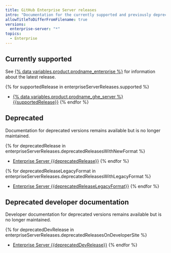 ```yaml
---
title: GitHub Enterprise Server releases
intro: "Documentation for the currently supported and previously deprecated versions of {{ site.data.variables.product.prodname_ghe_server }}."
allowTitleToDifferFromFilename: true
versions:
  enterprise-server: "*"
topics:
  - Enterprise
---
```


## Currently supported

See [{% data variables.product.prodname_enterprise %}](https://github.com/enterprise) for information about the latest release.

{% for supportedRelease in enterpriseServerReleases.supported %}

- [{% data variables.product.prodname_ghe_server %} {{supportedRelease}}](/enterprise-server@{{supportedRelease}})
  {% endfor %}

## Deprecated

Documentation for deprecated versions remains available but is no longer maintained.

{% for deprecatedRelease in enterpriseServerReleases.deprecatedReleasesWithNewFormat %}

- [Enterprise Server {{deprecatedRelease}}](/enterprise-server@{{deprecatedRelease}})
  {% endfor %}

{% for deprecatedReleaseLegacyFormat in enterpriseServerReleases.deprecatedReleasesWithLegacyFormat %}

- [Enterprise Server {{deprecatedReleaseLegacyFormat}}](/enterprise/{{deprecatedReleaseLegacyFormat}})
  {% endfor %}

## Deprecated developer documentation

Developer documentation for deprecated versions remains available but is no longer maintained.

{% for deprecatedDevRelease in enterpriseServerReleases.deprecatedReleasesOnDeveloperSite %}

- [Enterprise Server {{deprecatedDevRelease}}](https://developer.github.com/enterprise/{{deprecatedDevRelease}})
  {% endfor %}

